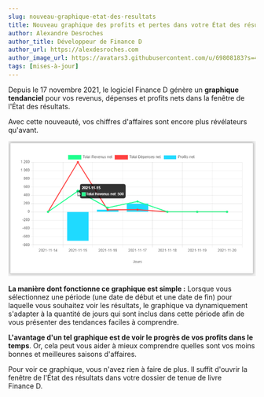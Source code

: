 ```yaml
---
slug: nouveau-graphique-etat-des-resultats 
title: Nouveau graphique des profits et pertes dans votre État des résultats 
author: Alexandre Desroches
author_title: Développeur de Finance D 
author_url: https://alexdesroches.com
author_image_url: https://avatars3.githubusercontent.com/u/69808183?s=460&u=209132f93efd38e59b62bd617a6d4b4ebb14e5e3&v=4
tags: [mises-à-jour]
---
```


Depuis le 17 novembre 2021, le logiciel Finance&nbsp;D génère un **graphique tendanciel** pour vos revenus, 
dépenses et profits nets dans la fenêtre de l'État des résultats.

Avec cette nouveauté, vos chiffres d'affaires sont encore plus révélateurs qu'avant.

![image description](../static/img/updates/v150/v150-graphique-results.png)

**La manière dont fonctionne ce graphique est simple :** Lorsque vous sélectionnez une période 
(une date de début et une date de fin) pour laquelle vous souhaitez voir les résultats, 
le graphique va dynamiquement s'adapter à la quantité de jours
qui sont inclus dans cette période afin de vous présenter des tendances faciles à comprendre.

**L'avantage d'un tel graphique est de voir le progrès de vos profits dans le temps**. Or, cela peut vous aider à mieux
comprendre quelles sont vos moins bonnes et meilleures saisons d'affaires.

Pour voir ce graphique, vous n'avez rien à faire de plus. Il suffit d'ouvrir la fenêtre de l'État des résultats dans
votre dossier de tenue de livre Finance&nbsp;D.

